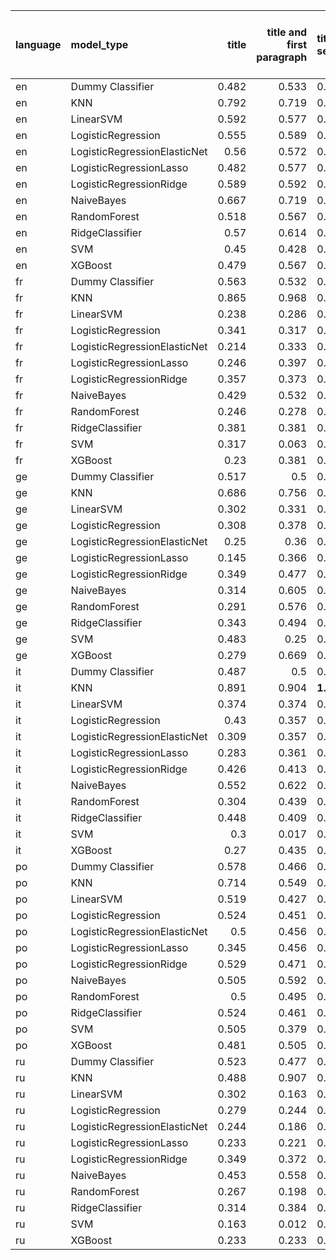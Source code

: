 | language   | model_type                   |   title |   title and first paragraph | title and 5 sentences   | title and 10 sentences   | title and first sentence each paragraph   | raw text   |
|:-----------|:-----------------------------|--------:|----------------------------:|:------------------------|:-------------------------|:------------------------------------------|:-----------|
| en         | Dummy Classifier             |   0.482 |                       0.533 | 0.499                   | 0.416                    | 0.491                                     | 0.491      |
| en         | KNN                          |   0.792 |                       0.719 | 0.680                   | **0.829**                | 0.800                                     | 0.523      |
| en         | LinearSVM                    |   0.592 |                       0.577 | 0.587                   | 0.597                    | 0.606                                     | 0.641      |
| en         | LogisticRegression           |   0.555 |                       0.589 | 0.582                   | 0.606                    | 0.623                                     | 0.658      |
| en         | LogisticRegressionElasticNet |   0.56  |                       0.572 | 0.582                   | 0.589                    | 0.636                                     | 0.631      |
| en         | LogisticRegressionLasso      |   0.482 |                       0.577 | 0.575                   | 0.587                    | 0.623                                     | 0.601      |
| en         | LogisticRegressionRidge      |   0.589 |                       0.592 | 0.601                   | 0.626                    | 0.616                                     | 0.660      |
| en         | NaiveBayes                   |   0.667 |                       0.719 | 0.753                   | 0.751                    | 0.760                                     | 0.760      |
| en         | RandomForest                 |   0.518 |                       0.567 | 0.577                   | 0.604                    | 0.604                                     | 0.609      |
| en         | RidgeClassifier              |   0.57  |                       0.614 | 0.587                   | 0.621                    | 0.614                                     | 0.653      |
| en         | SVM                          |   0.45  |                       0.428 | 0.457                   | 0.479                    | 0.516                                     | 0.535      |
| en         | XGBoost                      |   0.479 |                       0.567 | 0.584                   | 0.570                    | 0.592                                     | 0.614      |
| fr         | Dummy Classifier             |   0.563 |                       0.532 | 0.492                   | 0.468                    | 0.532                                     | 0.484      |
| fr         | KNN                          |   0.865 |                       0.968 | 0.992                   | **1.000**                | 0.659                                     | **1.000**  |
| fr         | LinearSVM                    |   0.238 |                       0.286 | 0.302                   | 0.206                    | 0.286                                     | 0.270      |
| fr         | LogisticRegression           |   0.341 |                       0.317 | 0.286                   | 0.206                    | 0.294                                     | 0.286      |
| fr         | LogisticRegressionElasticNet |   0.214 |                       0.333 | 0.302                   | 0.230                    | 0.317                                     | 0.302      |
| fr         | LogisticRegressionLasso      |   0.246 |                       0.397 | 0.325                   | 0.270                    | 0.389                                     | 0.421      |
| fr         | LogisticRegressionRidge      |   0.357 |                       0.373 | 0.317                   | 0.254                    | 0.278                                     | 0.278      |
| fr         | NaiveBayes                   |   0.429 |                       0.532 | 0.524                   | 0.563                    | 0.571                                     | 0.690      |
| fr         | RandomForest                 |   0.246 |                       0.278 | 0.238                   | 0.246                    | 0.278                                     | 0.325      |
| fr         | RidgeClassifier              |   0.381 |                       0.381 | 0.317                   | 0.246                    | 0.278                                     | 0.294      |
| fr         | SVM                          |   0.317 |                       0.063 | 0.079                   | 0.032                    | 0.063                                     | 0.008      |
| fr         | XGBoost                      |   0.23  |                       0.381 | 0.294                   | 0.278                    | 0.365                                     | 0.405      |
| ge         | Dummy Classifier             |   0.517 |                       0.5   | 0.494                   | 0.459                    | 0.529                                     | 0.523      |
| ge         | KNN                          |   0.686 |                       0.756 | 0.767                   | **0.860**                | 0.767                                     | 0.756      |
| ge         | LinearSVM                    |   0.302 |                       0.331 | 0.355                   | 0.343                    | 0.419                                     | 0.442      |
| ge         | LogisticRegression           |   0.308 |                       0.378 | 0.378                   | 0.372                    | 0.424                                     | 0.448      |
| ge         | LogisticRegressionElasticNet |   0.25  |                       0.36  | 0.390                   | 0.366                    | 0.424                                     | 0.494      |
| ge         | LogisticRegressionLasso      |   0.145 |                       0.366 | 0.384                   | 0.343                    | 0.436                                     | 0.506      |
| ge         | LogisticRegressionRidge      |   0.349 |                       0.477 | 0.459                   | 0.413                    | 0.453                                     | 0.436      |
| ge         | NaiveBayes                   |   0.314 |                       0.605 | 0.581                   | 0.599                    | 0.663                                     | 0.698      |
| ge         | RandomForest                 |   0.291 |                       0.576 | 0.378                   | 0.372                    | 0.378                                     | 0.395      |
| ge         | RidgeClassifier              |   0.343 |                       0.494 | 0.448                   | 0.419                    | 0.448                                     | 0.442      |
| ge         | SVM                          |   0.483 |                       0.25  | 0.314                   | 0.436                    | 0.372                                     | 0.547      |
| ge         | XGBoost                      |   0.279 |                       0.669 | 0.343                   | 0.343                    | 0.401                                     | 0.453      |
| it         | Dummy Classifier             |   0.487 |                       0.5   | 0.461                   | 0.374                    | 0.470                                     | 0.487      |
| it         | KNN                          |   0.891 |                       0.904 | **1.000**               | **1.000**                | 0.839                                     | **1.000**  |
| it         | LinearSVM                    |   0.374 |                       0.374 | 0.330                   | 0.365                    | 0.374                                     | 0.417      |
| it         | LogisticRegression           |   0.43  |                       0.357 | 0.343                   | 0.374                    | 0.391                                     | 0.439      |
| it         | LogisticRegressionElasticNet |   0.309 |                       0.357 | 0.339                   | 0.361                    | 0.435                                     | 0.443      |
| it         | LogisticRegressionLasso      |   0.283 |                       0.361 | 0.348                   | 0.400                    | 0.461                                     | 0.470      |
| it         | LogisticRegressionRidge      |   0.426 |                       0.413 | 0.378                   | 0.409                    | 0.383                                     | 0.417      |
| it         | NaiveBayes                   |   0.552 |                       0.622 | 0.622                   | 0.613                    | 0.691                                     | 0.717      |
| it         | RandomForest                 |   0.304 |                       0.439 | 0.391                   | 0.435                    | 0.374                                     | 0.435      |
| it         | RidgeClassifier              |   0.448 |                       0.409 | 0.378                   | 0.404                    | 0.387                                     | 0.452      |
| it         | SVM                          |   0.3   |                       0.017 | 0.022                   | 0.174                    | 0.209                                     | 0.335      |
| it         | XGBoost                      |   0.27  |                       0.435 | 0.400                   | 0.413                    | 0.413                                     | 0.443      |
| po         | Dummy Classifier             |   0.578 |                       0.466 | 0.529                   | 0.417                    | 0.500                                     | 0.549      |
| po         | KNN                          |   0.714 |                       0.549 | 0.704                   | 0.641                    | 0.330                                     | 0.636      |
| po         | LinearSVM                    |   0.519 |                       0.427 | 0.505                   | 0.437                    | 0.524                                     | 0.529      |
| po         | LogisticRegression           |   0.524 |                       0.451 | 0.524                   | 0.466                    | 0.515                                     | 0.553      |
| po         | LogisticRegressionElasticNet |   0.5   |                       0.456 | 0.485                   | 0.456                    | 0.568                                     | 0.587      |
| po         | LogisticRegressionLasso      |   0.345 |                       0.456 | 0.510                   | 0.485                    | 0.549                                     | 0.544      |
| po         | LogisticRegressionRidge      |   0.529 |                       0.471 | 0.558                   | 0.476                    | 0.568                                     | 0.549      |
| po         | NaiveBayes                   |   0.505 |                       0.592 | 0.621                   | 0.655                    | 0.684                                     | **0.830**  |
| po         | RandomForest                 |   0.5   |                       0.495 | 0.485                   | 0.461                    | 0.471                                     | 0.544      |
| po         | RidgeClassifier              |   0.524 |                       0.461 | 0.534                   | 0.456                    | 0.549                                     | 0.563      |
| po         | SVM                          |   0.505 |                       0.379 | 0.403                   | 0.539                    | 0.563                                     | 0.529      |
| po         | XGBoost                      |   0.481 |                       0.505 | 0.476                   | 0.519                    | 0.505                                     | 0.563      |
| ru         | Dummy Classifier             |   0.523 |                       0.477 | 0.477                   | 0.512                    | 0.535                                     | 0.453      |
| ru         | KNN                          |   0.488 |                       0.907 | 0.965                   | **1.000**                | **1.000**                                 | **1.000**  |
| ru         | LinearSVM                    |   0.302 |                       0.163 | 0.163                   | 0.186                    | 0.186                                     | 0.233      |
| ru         | LogisticRegression           |   0.279 |                       0.244 | 0.209                   | 0.198                    | 0.256                                     | 0.244      |
| ru         | LogisticRegressionElasticNet |   0.244 |                       0.186 | 0.174                   | 0.186                    | 0.233                                     | 0.267      |
| ru         | LogisticRegressionLasso      |   0.233 |                       0.221 | 0.186                   | 0.326                    | 0.326                                     | 0.395      |
| ru         | LogisticRegressionRidge      |   0.349 |                       0.372 | 0.267                   | 0.279                    | 0.256                                     | 0.267      |
| ru         | NaiveBayes                   |   0.453 |                       0.558 | 0.558                   | 0.570                    | 0.605                                     | 0.663      |
| ru         | RandomForest                 |   0.267 |                       0.198 | 0.151                   | 0.209                    | 0.267                                     | 0.256      |
| ru         | RidgeClassifier              |   0.314 |                       0.384 | 0.267                   | 0.279                    | 0.267                                     | 0.267      |
| ru         | SVM                          |   0.163 |                       0.012 | 0.012                   | 0.035                    | 0.070                                     | 0.070      |
| ru         | XGBoost                      |   0.233 |                       0.233 | 0.244                   | 0.314                    | 0.337                                     | 0.442      |
